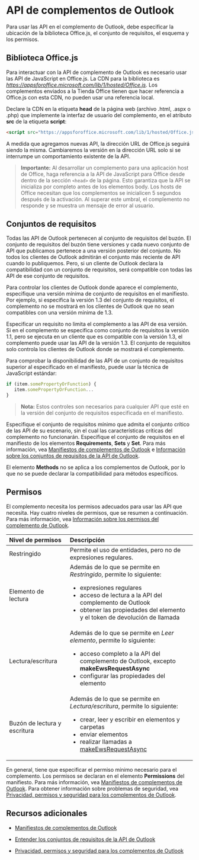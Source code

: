 
# <a name="outlook-add-in-apis"></a>API de complementos de Outlook

Para usar las API en el complemento de Outlook, debe especificar la ubicación de la biblioteca Office.js, el conjunto de requisitos, el esquema y los permisos.

## <a name="office.js-library"></a>Biblioteca Office.js

Para interactuar con la API de complemento de Outlook es necesario usar las API de JavaScript en Office.js. La CDN para la biblioteca es _https://appsforoffice.microsoft.com/lib/1/hosted/Office.js_. Los complementos enviados a la Tienda Office tienen que hacer referencia a Office.js con esta CDN, no pueden usar una referencia local. 

Declare la CDN en la etiqueta **head** de la página web (archivo .html, .aspx o .php) que implemente la interfaz de usuario del complemento, en el atributo **src** de la etiqueta **script**:


```HTML
<script src="https://appsforoffice.microsoft.com/lib/1/hosted/Office.js" type="text/javascript"></script>
```

A medida que agregamos nuevas API, la dirección URL de Office.js seguirá siendo la misma. Cambiaremos la versión en la dirección URL solo si se interrumpe un comportamiento existente de la API.

> **Importante:** Al desarrollar un complemento para una aplicación host de Office, haga referencia a la API de JavaScript para Office desde dentro de la sección `<head>` de la página. Esto garantiza que la API se inicializa por completo antes de los elementos body. Los hosts de Office necesitan que los complementos se inicialicen 5 segundos después de la activación. Al superar este umbral, el complemento no responde y se muestra un mensaje de error al usuario.  

## <a name="requirement-sets"></a>Conjuntos de requisitos

Todas las API de Outlook pertenecen al conjunto de requisitos del buzón. El conjunto de requisitos del buzón tiene versiones y cada nuevo conjunto de API que publicamos pertenece a una versión posterior del conjunto. No todos los clientes de Outlook admitirán el conjunto más reciente de API cuando lo publiquemos. Pero, si un cliente de Outlook declara la compatibilidad con un conjunto de requisitos, será compatible con todas las API de ese conjunto de requisitos. 

Para controlar los clientes de Outlook donde aparece el complemento, especifique una versión mínima de conjunto de requisitos en el manifiesto. Por ejemplo, si especifica la versión 1.3 del conjunto de requisitos, el complemento no se mostrará en los clientes de Outlook que no sean compatibles con una versión mínima de 1.3. 

Especificar un requisito no limita el complemento a las API de esa versión. Si en el complemento se especifica como conjunto de requisitos la versión 1.1, pero se ejecuta en un cliente que es compatible con la versión 1.3, el complemento puede usar las API de la versión 1.3. El conjunto de requisitos solo controla los clientes de Outlook donde se mostrará el complemento.

Para comprobar la disponibilidad de las API de un conjunto de requisitos superior al especificado en el manifiesto, puede usar la técnica de JavaScript estándar:


```js
if (item.somePropertyOrFunction) {
   item.somePropertyOrFunction...  
}
```

> **Nota:** Estos controles son necesarios para cualquier API que esté en la versión del conjunto de requisitos especificada en el manifiesto.

Especifique el conjunto de requisitos mínimo que admita el conjunto crítico de las API de su escenario, sin el cual las características críticas del complemento no funcionarán. Especifique el conjunto de requisitos en el manifiesto de los elementos **Requirements**, **Sets** y **Set**. Para más información, vea [Manifiestos de complementos de Outlook](../outlook/manifests/manifests.md) e [Información sobre los conjuntos de requisitos de la API de Outlook](..\..\reference\outlook\tutorial-api-requirement-sets.md).

El elemento **Methods** no se aplica a los complementos de Outlook, por lo que no se puede declarar la compatibilidad para métodos específicos.


## <a name="permissions"></a>Permisos

El complemento necesita los permisos adecuados para usar las API que necesita. Hay cuatro niveles de permisos, que se resumen a continuación. Para más información, vea [Información sobre los permisos del complemento de Outlook](../outlook/understanding-outlook-add-in-permissions.md).


|**Nivel de permisos**|**Descripción**|
|:-----|:-----|
|Restringido|Permite el uso de entidades, pero no de expresiones regulares.|
|Elemento de lectura|Además de lo que se permite en _Restringido_, permite lo siguiente:<ul><li>expresiones regulares</li><li>acceso de lectura a la API del complemento de Outlook</li><li>obtener las propiedades del elemento y el token de devolución de llamada</li></ul>|
|Lectura/escritura|Además de lo que se permite en _Leer elemento_, permite lo siguiente:<ul><li>acceso completo a la API del complemento de Outlook, excepto <b>makeEwsRequestAsync</b></li><li>configurar las propiedades del elemento</li></ul>|
|Buzón de lectura y escritura|Además de lo que se permite en _Lectura/escritura_, permite lo siguiente:<ul><li>crear, leer y escribir en elementos y carpetas</li><li>enviar elementos</li><li>realizar llamadas a [makeEwsRequestAsync](../../reference/outlook/Office.context.mailbox.md#makeewsrequestasyncdata-callback-usercontext)</li></ul>|
En general, tiene que especificar el permiso mínimo necesario para el complemento. Los permisos se declaran en el elemento **Permissions** del manifiesto. Para más información, vea [Manifiestos de complementos de Outlook](../outlook/manifests/manifests.md). Para obtener información sobre problemas de seguridad, vea [Privacidad, permisos y seguridad para los complementos de Outlook](../outlook/../../docs/develop/privacy-and-security.md).


## <a name="additional-resources"></a>Recursos adicionales

- [Manifiestos de complementos de Outlook](../outlook/manifests/manifests.md)

- [Entender los conjuntos de requisitos de la API de Outlook](../../reference/outlook/tutorial-api-requirement-sets.md)
    
- [Privacidad, permisos y seguridad para los complementos de Outlook](../outlook/../../docs/develop/privacy-and-security.md)
    
